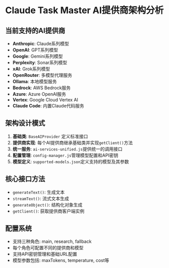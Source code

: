 # Claude Task Master AI提供商架构分析

## 当前支持的AI提供商
- **Anthropic**: Claude系列模型
- **OpenAI**: GPT系列模型  
- **Google**: Gemini系列模型
- **Perplexity**: Sonar系列模型
- **xAI**: Grok系列模型
- **OpenRouter**: 多模型代理服务
- **Ollama**: 本地模型服务
- **Bedrock**: AWS Bedrock服务
- **Azure**: Azure OpenAI服务
- **Vertex**: Google Cloud Vertex AI
- **Claude Code**: 内置Claude代码服务

## 架构设计模式
1. **基础类**: `BaseAIProvider` 定义标准接口
2. **提供商实现**: 每个AI提供商继承基础类并实现`getClient()`方法
3. **统一服务**: `ai-services-unified.js`提供统一的调用接口
4. **配置管理**: `config-manager.js`管理模型配置和API密钥
5. **模型定义**: `supported-models.json`定义支持的模型及其参数

## 核心接口方法
- `generateText()`: 生成文本
- `streamText()`: 流式文本生成  
- `generateObject()`: 结构化对象生成
- `getClient()`: 获取提供商客户端实例

## 配置系统
- 支持三种角色: main, research, fallback
- 每个角色可配置不同的提供商和模型
- 支持API密钥管理和基础URL配置
- 模型参数包括: maxTokens, temperature, cost等